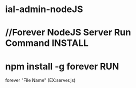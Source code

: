 # ial-admin-nodeJS
//Forever NodeJS Server Run Command 
INSTALL
==========
npm install -g forever
RUN
====
forever "File Name" (EX:server.js)
